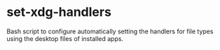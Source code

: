 # set-xdg-handlers
Bash script to configure automatically setting the handlers for file types using the desktop files of installed apps.
